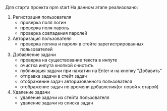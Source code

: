Для старта проекта npm start
На данном этапе реализовано:
1) Регистрация пользователя
   - проверка поля логин
   - проверка поля пароль
   - проверка совпадения паролей
2) Авторизация пользователя
   - проверка логина и пароля в стейте зарегистрированных пользователей
3) Добавление задачи
   - проверка на существование текста в инпуте
   - очистка инпута кнопкой очистить
   - публикация задачи при нажатии на Enter и на кнопку "Добавить"
   - отправка задачи в стейт задач
   - отображение задач авторизованного пользователя
   - отображение задач по времени добавления(от новой к старой)
 5) Удаление задачи
    - удаление задачи из стейта пользователя
    - удаление задачи из списка задач
